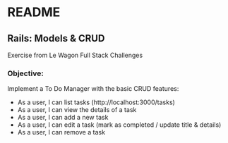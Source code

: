 # README

## Rails: Models & CRUD

Exercise from Le Wagon Full Stack Challenges

### Objective:

Implement a To Do Manager with the basic CRUD features:

* As a user, I can list tasks (http://localhost:3000/tasks)
* As a user, I can view the details of a task
* As a user, I can add a new task
* As a user, I can edit a task (mark as completed / update title & details)
* As a user, I can remove a task
